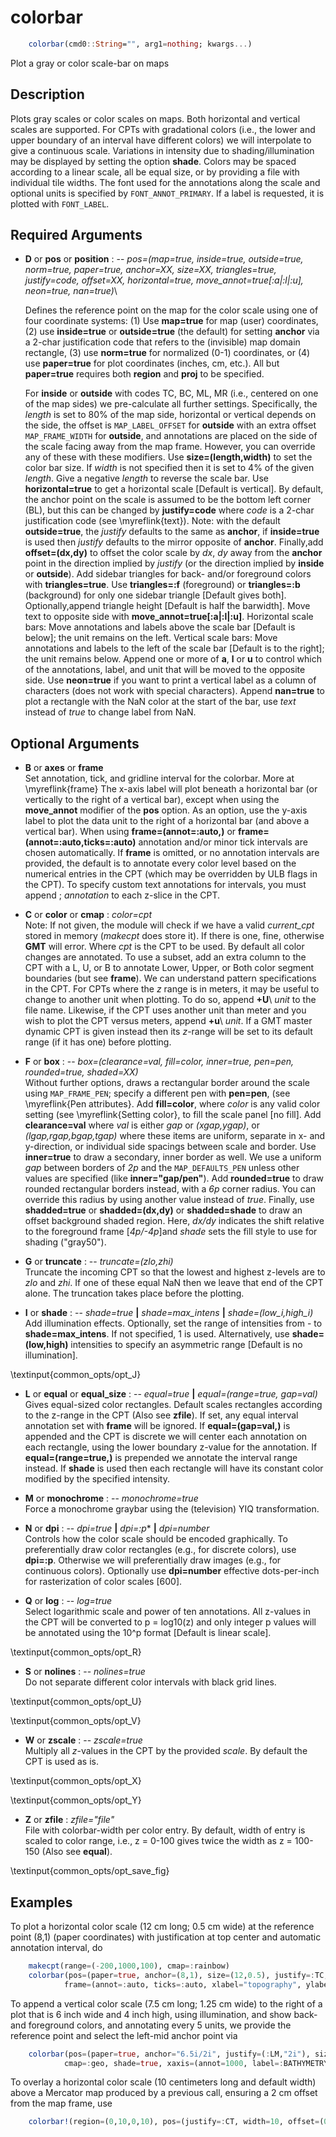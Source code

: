 # colorbar

```julia
	colorbar(cmd0::String="", arg1=nothing; kwargs...)
```

Plot a gray or color scale-bar on maps

Description
-----------

Plots gray scales or color scales on maps. Both horizontal and vertical scales are supported. For CPTs with gradational colors (i.e., the lower and upper boundary of an interval have different colors) we will interpolate to give a continuous scale. Variations in intensity due to shading/illumination may be displayed by setting the option **shade**. Colors may be spaced according to a linear scale, all be equal size, or by providing a file with individual tile widths. The font used for the annotations along the scale and optional units is specified by `FONT_ANNOT_PRIMARY`. If a label is requested, it is plotted with `FONT_LABEL`.

Required Arguments
------------------

- **D** or **pos** or **position** : -- *pos=(map=true, inside=true, outside=true, norm=true, paper=true, anchor=XX, size=XX, triangles=true, justify=code, offset=XX, horizontal=true, move\_annot=true[:a|:l|:u], neon=true, nan=true)*\

    Defines the reference point on the map for the color scale using one of four coordinate systems: (1) Use **map=true** for map (user) coordinates, (2) use **inside=true** or **outside=true** (the default) for setting **anchor** via a 2-char justification code that refers to the (invisible) map domain rectangle, (3) use **norm=true** for normalized (0-1) coordinates, or (4) use **paper=true** for plot coordinates (inches, cm, etc.). All but **paper=true** requires both **region** and **proj** to be specified.
    
    For **inside** or **outside** with codes TC, BC, ML, MR (i.e., centered on one of the map sides) we pre-calculate all further settings. Specifically, the *length* is set to 80% of the map side, horizontal or vertical depends on the side, the offset is `MAP_LABEL_OFFSET` for **outside** with an extra offset `MAP_FRAME_WIDTH` for **outside**, and annotations are placed on the side of the scale facing away from the map frame. However, you can override any of these with these modifiers.
    Use **size=(length,width)** to set the color bar size. If *width* is not specified then it is set to 4% of the given *length*. Give a negative *length* to reverse the scale bar. Use **horizontal=true** to get a horizontal scale [Default is vertical]. By default, the anchor point on the scale is assumed to be the bottom left corner (BL), but this can be changed by **justify=code** where *code* is a 2-char justification code (see \myreflink{text}). Note: with the default **outside=true**, the *justify* defaults to the same as **anchor**, if **inside=true** is used then *justify* defaults to the mirror opposite of **anchor**. Finally,add **offset=(dx,dy)** to offset the color scale by *dx*, *dy* away from the **anchor** point in the direction implied by *justify* (or the direction implied by **inside** or **outside**).
    Add sidebar triangles for back- and/or foreground colors with **triangles=true**. Use **triangles=:f** (foreground) or **triangles=:b** (background) for only one sidebar triangle [Default gives both]. Optionally,append triangle height [Default is half the barwidth].
    Move text to opposite side with **move\_annot=true[:a|:l|:u]**. Horizontal scale bars: Move annotations and labels above the scale bar [Default is below]; the unit remains on the left. Vertical scale bars: Move annotations and labels to the left of the scale bar [Default is to the right]; the unit remains below. Append one or more of **a**, **l** or **u** to control which of the annotations, label, and unit that will be moved to the opposite side. Use **neon=true** if you want to print a vertical label as a column of characters (does not work with special characters). Append **nan=true** to plot a rectangle with the NaN color at the start of the bar, use *text* instead of *true* to change label from NaN.

Optional Arguments
------------------

- **B** or **axes** or **frame**\
    Set annotation, tick, and gridline interval for the colorbar. More at \myreflink{frame}
    The x-axis label will plot beneath a horizontal bar (or vertically to the right of a vertical bar), except when using the **move\_annot** modifier of the **pos** option. As an option, use the y-axis label to plot the data unit to the right of a horizontal bar (and above a vertical bar). When using **frame=(annot=:auto,)** or **frame=(annot=:auto,ticks=:auto)** annotation and/or minor tick intervals are chosen automatically. If **frame** is omitted, or no annotation intervals are provided, the default is to annotate every color level based on the numerical entries in the CPT (which may be overridden by ULB flags in the CPT). To specify custom text annotations for intervals, you must append ; *annotation* to each z-slice in the CPT.

- **C** or **color** or **cmap** : *color=cpt*\
    Note: If not given, the module will check if we have a valid *current\_cpt* stored in memory (*makecpt* does store it). If there is one, fine, otherwise **GMT** will error.
    Where *cpt* is the CPT to be used. By default all color changes are annotated. To use a subset, add an extra column to the CPT with a L, U, or B to annotate Lower, Upper, or Both color segment boundaries (but see **frame**). We can understand pattern specifications in the CPT. For CPTs where the *z* range is in meters, it may be useful to change to another unit when plotting. To do so, append **+U**\ *unit* to the file name. Likewise, if the CPT uses another unit than meter and you wish to plot the CPT versus meters, append **+u**\ *unit*. If a GMT master dynamic CPT is given instead then its *z*-range will be set to its default range (if it has one) before plotting.

- **F** or **box** : -- *box=(clearance=val, fill=color, inner=true, pen=pen, rounded=true, shaded=XX)*\
    Without further options, draws a rectangular border around the scale using `MAP_FRAME_PEN`; specify a different pen with **pen=pen**, (see \myreflink{Pen attributes}. Add **fill=color**, where *color* is any valid color setting (see \myreflink{Setting color}, to fill the scale panel [no fill]. Add  **clearance=val** where *val* is either *gap* or *(xgap,ygap)*, or *(lgap,rgap,bgap,tgap)* where these items are uniform, separate in x- and y-direction, or individual side spacings between scale and border. Use **inner=true** to draw a secondary, inner border as well. We use a uniform *gap* between borders of *2p* and the `MAP_DEFAULTS_PEN` unless other values are specified (like **inner="gap/pen"**). Add **rounded=true** to draw rounded rectangular borders instead, with a *6p* corner radius. You can override this radius by using another value instead of *true*. Finally, use **shadded=true** or **shadded=(dx,dy)** or **shadded=shade** to draw an offset background shaded region. Here, *dx/dy* indicates the shift relative to the foreground frame [*4p/-4p*]and *shade* sets the fill style to use for shading ("gray50").

- **G** or **truncate** : -- *truncate=(zlo,zhi)*\
    Truncate the incoming CPT so that the lowest and highest z-levels are to *zlo* and *zhi*.  If one of these equal NaN then we leave that end of the CPT alone. The truncation takes place before the plotting.

- **I** or **shade** : -- *shade=true* **|** *shade=max\_intens* **|** *shade=(low\_i,high\_i)*\
    Add illumination effects. Optionally, set the range of intensities from - to **shade=max\_intens**. If not specified, 1 is used. Alternatively, use **shade=(low,high)** intensities to specify an asymmetric range [Default is no illumination].

\textinput{common_opts/opt_J}

- **L** or **equal** or **equal\_size** : -- *equal=true* **|** *equal=(range=true, gap=val)*\
    Gives equal-sized color rectangles. Default scales rectangles according to the z-range in the CPT (Also see **zfile**). If set, any equal interval annotation set with **frame** will be ignored. If **equal=(gap=val,)** is appended and the CPT is discrete we will center each annotation on each rectangle, using the lower boundary z-value for the annotation. If **equal=(range=true,)** is prepended we annotate the interval range instead. If **shade** is used then each rectangle will have its constant color modified by the specified intensity.

- **M** or **monochrome** : -- *monochrome=true*\
    Force a monochrome graybar using the (television) YIQ transformation.

- **N** or **dpi** : -- *dpi=true* **|** *dpi=:p** **|** *dpi=number*\
    Controls how the color scale should be encoded graphically. To preferentially draw color rectangles (e.g., for discrete colors), use **dpi=:p**. Otherwise we will preferentially draw images (e.g., for continuous colors). Optionally use **dpi=number** effective dots-per-inch for rasterization of color scales [600].

- **Q** or **log** : -- *log=true*\
    Select logarithmic scale and power of ten annotations. All z-values in the CPT will be converted to p = log10(z) and only integer p values will be annotated using the 10^p format [Default is linear scale].

\textinput{common_opts/opt_R}

- **S** or **nolines** : -- *nolines=true*\
    Do not separate different color intervals with black grid lines.

\textinput{common_opts/opt_U}

\textinput{common_opts/opt_V}

- **W** or **zscale** : -- *zscale=true*\
    Multiply all *z*-values in the CPT by the provided *scale*. By default the CPT is used as is.

\textinput{common_opts/opt_X}

\textinput{common_opts/opt_Y}

- **Z** or **zfile** : *zfile="file"*\
    File with colorbar-width per color entry. By default, width of entry is scaled to color range, i.e., z = 0-100 gives twice the width as z = 100-150 (Also see **equal**).

\textinput{common_opts/opt_save_fig}

Examples
--------

To plot a horizontal color scale (12 cm long; 0.5 cm wide) at the reference point (8,1)
(paper coordinates) with justification at top center and automatic annotation interval, do

```julia
    makecpt(range=(-200,1000,100), cmap=:rainbow)
    colorbar(pos=(paper=true, anchor=(8,1), size=(12,0.5), justify=:TC, horizontal=true),
            frame=(annot=:auto, ticks=:auto, xlabel="topography", ylabel=:km), show=true)
```

To append a vertical color scale (7.5 cm long; 1.25 cm wide) to the right of a plot that is 6 inch wide and 4 inch high, using illumination, and show back- and foreground colors, and annotating every 5 units, we provide the reference point and select the left-mid anchor point via

```julia
    colorbar(pos=(paper=true, anchor="6.5i/2i", justify=(:LM,"2i"), size=(7.5,1.2), triangles=true),
            cmap=:geo, shade=true, xaxis=(annot=1000, label=:BATHYMETRY), ylabel=:m, show=1)
```

To overlay a horizontal color scale (10 centimeters long and default width) above a
Mercator map produced by a previous call, ensuring a 2 cm offset from the map frame, use

```julia
    colorbar!(region=(0,10,0,10), pos=(justify=:CT, width=10, offset=(0,2), horizontal=true), cmap="colors.cpt", show=1)
```
